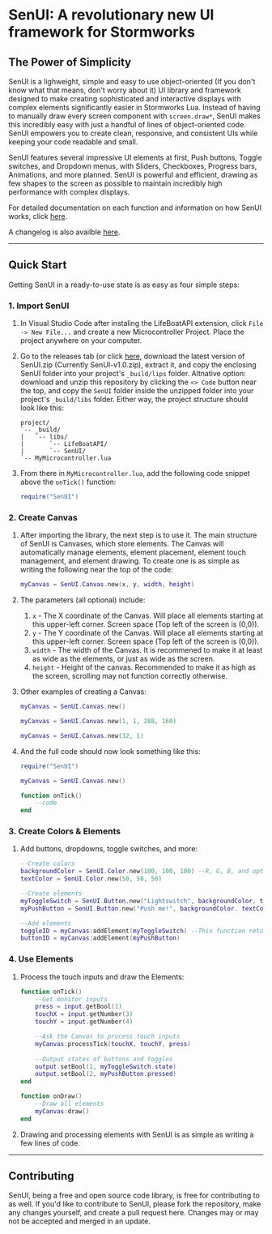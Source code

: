# SenUI: A revolutionary new UI framework for Stormworks
## The Power of Simplicity
SenUI is a lighweight, simple and easy to use object-oriented (If you don't know what that means, don't worry about it) UI library and framework designed to make creating sophisticated and interactive displays with complex elements significantly easier in Stormworks Lua. Instead of having to manually draw every screen component with `screen.draw*`, SenUI makes this incredibly easy with just a handful of lines of object-oriented code. SenUI empowers you to create clean, responsive, and consistent UIs while keeping your code readable and small.

SenUI features several impressive UI elements at first, Push buttons, Toggle switches, and Dropdown menus, with Sliders, Checkboxes, Progress bars, Animations, and more planned. SenUI is powerful and efficient, drawing as few shapes to the screen as possible to maintain incredibly high performance with complex displays.

For detailed documentation on each function and information on how SenUI works, click [here](https://github.com/sentyfunball/senui/tree/main/docs.md).

A changelog is also availble [here](https://github.com/sentyfunball/senui/tree/main/changelog.md).

---

## Quick Start
Getting SenUI in a ready-to-use state is as easy as four simple steps:
### 1. Import SenUI
1. In Visual Studio Code after instaling the LifeBoatAPI extension, click `File -> New File...` and create a new Microcontroller Project. Place the project anywhere on your computer.
2. Go to the releases tab (or click [here](https://github.com/sentyfunball/senui/releases/), download the latest version of SenUI.zip (Currently SenUI-v1.0.zip), extract it, and copy the enclosing SenUI folder into your project's `_build/lips` folder. Altnative option: download and unzip this repository by clicking the `<> Code` button near the top, and copy the `SenUI` folder inside the unzipped folder into your project's `_build/libs` folder. Either way, the project structure should look like this:
    ```
    project/
    `-- _build/
    |   `-- libs/
    |       `-- LifeBoatAPI/
    |       `-- SenUI/
    `-- MyMicrocontroller.lua
    ```

3. From there in `MyMicrocontroller.lua`, add the following code snippet above the `onTick()` function:

	```lua
	require("SenUI")
    ```
### 2. Create Canvas
1. After importing the library, the next step is to use it. The main structure of SenUI is Canvases, which store elements. The Canvas will automatically manage elements, element placement, element touch management, and element drawing. To create one is as simple as writing the following near the top of the code:

    ```lua
    myCanvas = SenUI.Canvas.new(x, y, width, height)
    ```

2. The parameters (all optional) include:
    1. `x` - The X coordinate of the Canvas. Will place all elements starting at this upper-left corner. Screen space (Top left of the screen is (0,0)).
    2. `y` - The Y coordinate of the Canvas. Will place all elements starting at this upper-left corner. Screen space (Top left of the screen is (0,0)).
    3. `width` - The width of the Canvas. It is recommened to make it at least as wide as the elements, or just as wide as the screen.
    4. `height` - Height of the canvas. Recommended to make it as high as the screen, scrolling may not function correctly otherwise.

3. Other examples of creating a Canvas:

    ```lua
    myCanvas = SenUI.Canvas.new()

    myCanvas = SenUI.Canvas.new(1, 1, 288, 160)

    myCanvas = SenUI.Canvas.new(32, 1)
    ```

4. And the full code should now look something like this:

    ```lua
    require("SenUI")

    myCanvas = SenUI.Canvas.new()

    function onTick()
        --code
    end
    ```

### 3. Create Colors & Elements
1. Add buttons, dropdowns, toggle switches, and more:

    ```lua
    --Create colors
    backgroundColor = SenUI.Color.new(100, 100, 100) --R, G, B, and optional Alpha
    textColor = SenUI.Color.new(50, 50, 50)

    --Create elements
    myToggleSwitch = SenUI.Button.new("Lightswitch", backgroundColor, textColor, "toggle", true)
    myPushButton = SenUI.Button.new("Push me!", backgroundColor. textColor) --Defaults to push buttons

    --Add elements
    toggleID = myCanvas:addElement(myToggleSwitch) --This function returns an ID which can be used to keep track of elements
    buttonID = myCanvas:addElement(myPushButton)
    ```

### 4. Use Elements
1. Process the touch inputs and draw the Elements:

    ```lua
    function onTick()
        --Get monitor inputs
        press = input.getBool(1)
        touchX = input.getNumber(3)
        touchY = input.getNumber(4)

        --Ask the Canvas to process touch inputs
        myCanvas:processTick(touchX, touchY, press)
        
        --Output states of buttons and toggles
        output.setBool(1, myToggleSwitch.state)
        output.setBool(2, myPushButton.pressed)
    end

    function onDraw()
        --Draw all elements
        myCanvas:draw()
    end
    ```

2. Drawing and processing elements with SenUI is as simple as writing a few lines of code.

---
## Contributing
SenUI, being a free and open source code library, is free for contributing to as well. If you'd like to contribute to SenUI, please fork the repository, make any changes yourself, and create a pull request here. Changes may or may not be accepted and merged in an update.

